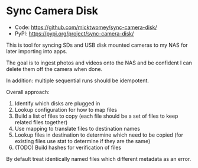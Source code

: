 # Sync Camera Disk

- Code: https://github.com/micktwomey/sync-camera-disk/
- PyPI: https://pypi.org/project/sync-camera-disk/

This is tool for syncing SDs and USB disk mounted cameras to my NAS for later importing into apps.

The goal is to ingest photos and videos onto the NAS and be confident I can delete them off the camera when done.

In addition: multiple sequential runs should be idempotent.

Overall approach:

1. Identify which disks are plugged in
2. Lookup configuration for how to map files
3. Build a list of files to copy (each file should be a set of files to keep related files together)
4. Use mapping to translate files to destination names
5. Lookup files in destination to determine which need to be copied (for existing files use stat to determine if they are the same)
6. (TODO) Build hashes for verification of files

By default treat identically named files which different metadata as an error.
